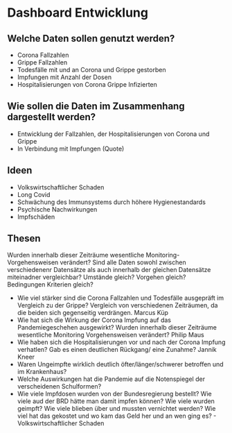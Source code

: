 # Dashboard Entwicklung

## Welche Daten sollen genutzt werden?

- Corona Fallzahlen
- Grippe Fallzahlen
- Todesfälle mit und an Corona und Grippe gestorben
- Impfungen mit Anzahl der Dosen
- Hospitalisierungen von Corona Grippe Infizierten

## Wie sollen die Daten im Zusammenhang dargestellt werden?

- Entwicklung der Fallzahlen, der Hospitalisierungen von Corona und Grippe
- In Verbindung mit Impfungen (Quote)

## Ideen

- Volkswirtschaftlicher Schaden
- Long Covid
- Schwächung des Immunsystems durch höhere Hygienestandards
- Psychische Nachwirkungen
- Impfschäden

## Thesen

Wurden innerhalb dieser Zeiträume wesentliche Monitoring-Vorgehensweisen verändert?
Sind alle Daten sowohl zwischen verschiedenenr Datensätze als auch innerhalb der gleichen Datensätze miteinadner vergleichbar? Umstände gleich? Vorgehen gleich? Bedingungen Kriterien gleich?


- Wie viel stärker sind die Corona Fallzahlen und Todesfälle ausgepräft im Vergleich zu der Grippe? Vergleich von verschiedenen Zeiträumen, da die beiden sich gegenseitig verdrängen. Marcus Küp
- Wie hat sich die Wirkung der Corona Impfung auf das Pandemiegeschehen ausgewirkt? Wurden innerhalb dieser Zeiträume wesentliche Monitoring Vorgehensweisen verändert? Philip Maus
- Wie haben sich die Hospitalisierungen vor und nach der Corona Impfung verhatlen? Gab es einen deutlichen Rückgang/ eine Zunahme? Jannik Kneer
- Waren Ungeimpfte wirklich deutlich öfter/länger/schwerer betroffen und im Krankenhaus?
- Welche Auswirkungen hat die Pandemie auf die Notenspiegel der verscheidenen Schulformen?
- Wie viele Impfdosen wurden von der Bundesregierung bestellt? Wie viele aud der BRD hätte man damit impfen können? Wie viele wurden geimpft? Wie viele blieben über und mussten vernichtet werden? Wie viel hat das gekostet und wo kam das Geld her und an wen ging es? - Volkswirtschaftlicher Schaden
